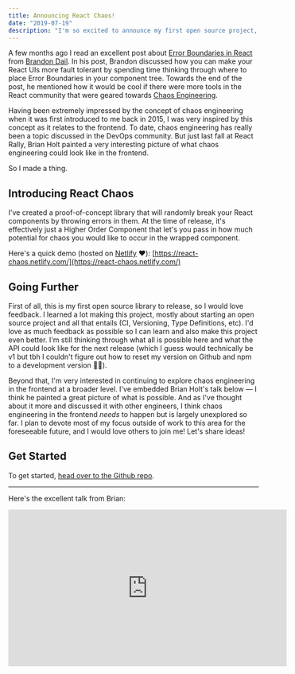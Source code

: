 ```yaml
---
title: Announcing React Chaos!
date: "2019-07-19"
description: "I'm so excited to announce my first open source project, React Chaos!"
---
```


A few months ago I read an excellent post about [Error Boundaries in React](https://aweary.dev/fault-tolerance-react/) from [Brandon Dail](https://twitter.com/aweary). In his post, Brandon discussed how you can make your React UIs more fault tolerant by spending time thinking through where to place Error Boundaries in your component tree. Towards the end of the post, he mentioned how it would be cool if there were more tools in the React community that were geared towards [Chaos Engineering](https://en.wikipedia.org/wiki/Chaos_engineering).

Having been extremely impressed by the concept of chaos engineering when it was first introduced to me back in 2015, I was very inspired by this concept as it relates to the frontend. To date, chaos engineering has really been a topic discussed in the DevOps community. But just last fall at React Rally, Brian Holt painted a very interesting picture of what chaos engineering could look like in the frontend.

So I made a thing.

## Introducing React Chaos

I've created a proof-of-concept library that will randomly break your React components by throwing errors in them. At the time of release, it's effectively just a Higher Order Component that let's you pass in how much potential for chaos you would like to occur in the wrapped component.

Here's a quick demo (hosted on [Netlify](https://netlify.com) ❤️): [https://react-chaos.netlify.com/](https://react-chaos.netlify.com/)

## Going Further

First of all, this is my first open source library to release, so I would love feedback. I learned a lot making this project, mostly about starting an open source project and all that entails (CI, Versioning, Type Definitions, etc). I'd love as much feedback as possible so I can learn and also make this project even better. I'm still thinking through what all is possible here and what the API could look like for the next release (which I guess would technically be v1 but tbh I couldn't figure out how to reset my version on Github and npm to a development version 🤷‍♂️).

Beyond that, I'm very interested in continuing to explore chaos engineering in the frontend at a broader level. I've embedded Brian Holt's talk below — I think he painted a great picture of what is possible. And as I've thought about it more and discussed it with other engineers, I think chaos engineering in the frontend _needs_ to happen but is largely unexplored so far. I plan to devote most of my focus outside of work to this area for the foreseeable future, and I would love others to join me! Let's share ideas!

## Get Started

To get started, [head over to the Github repo](https://github.com/jchiatt/react-chaos).

---

Here's the excellent talk from Brian:

<iframe width="560" height="315" src="https://www.youtube-nocookie.com/embed/A4_rRj-4Mv0" frameborder="0" allow="accelerometer; autoplay; encrypted-media; gyroscope; picture-in-picture" allowfullscreen></iframe>
